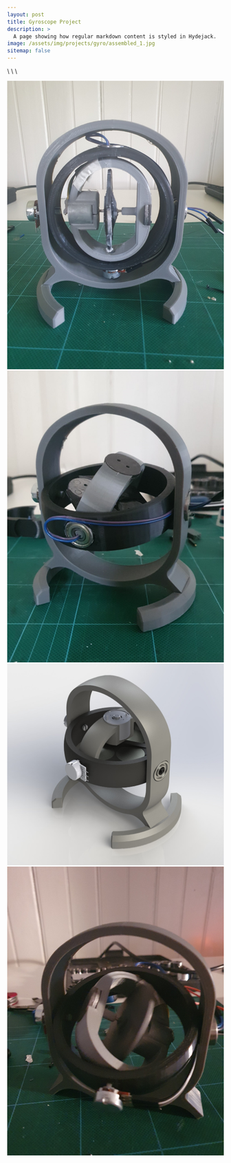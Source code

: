 ```yaml
---
layout: post
title: Gyroscope Project
description: >
  A page showing how regular markdown content is styled in Hydejack.
image: /assets/img/projects/gyro/assembled_1.jpg
sitemap: false
---
```

\\
\\
\\

![Screenshot](/assets/img/projects/gyro/assembled_1.jpg)
![Screenshot](/assets/img/projects/gyro/gyro_finished.jpg)
![Screenshot](/assets/img/projects/gyro/gyroscope.jpg)
![Screenshot](/assets/img/projects/gyro/spinning.jpg)

